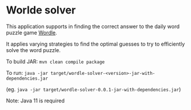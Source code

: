 # Worlde solver

This application supports in finding the correct answer to the daily word puzzle game [Wordle](https://www.powerlanguage.co.uk/wordle/).

It applies varying strategies to find the optimal guesses to try to efficiently solve the word puzzle.

To build JAR: `mvn clean compile package`

To run: `java -jar target/wordle-solver-<version>-jar-with-dependencies.jar` 

(eg. `java -jar target/wordle-solver-0.0.1-jar-with-dependencies.jar`)

Note: Java 11 is required
